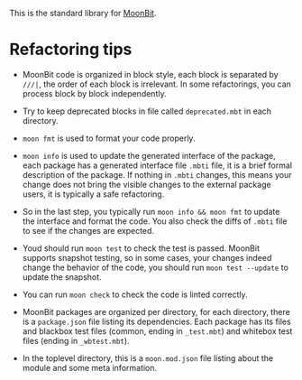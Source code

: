 This is the standard library for [MoonBit](docs.moonbitlang.com).

# Refactoring tips

- MoonBit code is organized in block style, each block is separated by `///|`,
the order of each block is irrelevant. In some refactorings, you can process
block by block independently.

- Try to keep deprecated blocks in file called `deprecated.mbt`  in each directory.

- `moon fmt` is used to format your code properly.

- `moon info` is used to update the generated interface of the package, each package
has a generated interface file `.mbti` file, it is a brief formal description of the package. 
If nothing in `.mbti` changes, this means your change does not bring the visible changes to the external package users, 
it is typically a safe refactoring.

- So in the last step, you typically run `moon info && moon fmt` to update the interface and format the code. You also
check the diffs of `.mbti` file to see if the changes are expected.

- Youd should run `moon test` to check the test is passed. MoonBit supports snapshot testing, so in some cases,
your changes indeed change the behavior of the code, you should run `moon test --update` to update the snapshot.

- You can run `moon check` to check the code is linted correctly.

- MoonBit packages are organized per directory, for each directory, there is a `package.json` file listing its dependencies.
Each package has its files and blackbox test files (common, ending in `_test.mbt`) and whitebox test files (ending in `_wbtest.mbt`).

- In the toplevel directory, this is a `moon.mod.json` file listing about the module and some meta information.


